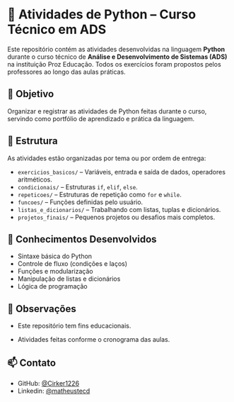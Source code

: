 # 🐍 Atividades de Python – Curso Técnico em ADS

Este repositório contém as atividades desenvolvidas na linguagem **Python** durante o curso técnico de **Análise e Desenvolvimento de Sistemas (ADS)** na instituição Proz Educação. Todos os exercícios foram propostos pelos professores ao longo das aulas práticas.

## 🎯 Objetivo

Organizar e registrar as atividades de Python feitas durante o curso, servindo como portfólio de aprendizado e prática da linguagem.

## 📂 Estrutura

As atividades estão organizadas por tema ou por ordem de entrega:

- `exercicios_basicos/` – Variáveis, entrada e saída de dados, operadores aritméticos.
- `condicionais/` – Estruturas `if`, `elif`, `else`.
- `repeticoes/` – Estruturas de repetição como `for` e `while`.
- `funcoes/` – Funções definidas pelo usuário.
- `listas_e_dicionarios/` – Trabalhando com listas, tuplas e dicionários.
- `projetos_finais/` – Pequenos projetos ou desafios mais completos.

## 🧠 Conhecimentos Desenvolvidos

- Sintaxe básica do Python
- Controle de fluxo (condições e laços)
- Funções e modularização
- Manipulação de listas e dicionários
- Lógica de programação

## 📌 Observações
- Este repositório tem fins educacionais.

- Atividades feitas conforme o cronograma das aulas.

## 📫 Contato

- GitHub: [@Cirker1226](https://github.com/Cirker1226)
- Linkedin: [@matheustecd](https://www.linkedin.com/in/matheustecd/)
